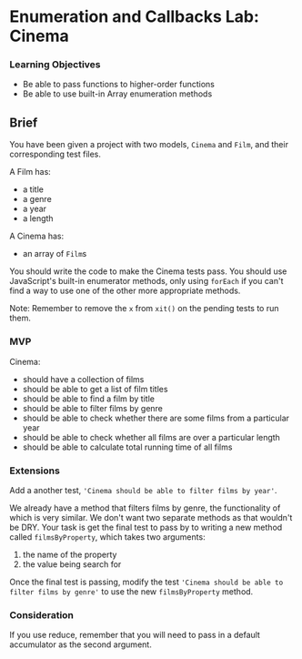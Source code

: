 # Enumeration and Callbacks Lab: Cinema

### Learning Objectives
- Be able to pass functions to higher-order functions
- Be able to use built-in Array enumeration methods

## Brief

You have been given a project with two models, `Cinema` and `Film`, and their corresponding test files.

A Film has:

- a title
- a genre
- a year
- a length

A Cinema has:

- an array of `Film`s

You should write the code to make the Cinema tests pass. You should use JavaScript's built-in enumerator methods, only using `forEach` if you can't find a way to use one of the other more appropriate methods.

Note: Remember to remove the `x` from `xit()` on the pending tests to run them.

### MVP

Cinema:

- should have a collection of films
- should be able to get a list of film titles
- should be able to find a film by title
- should be able to filter films by genre
- should be able to check whether there are some films from a particular year
- should be able to check whether all films are over a particular length
- should be able to calculate total running time of all films

### Extensions

Add a another test, `'Cinema should be able to filter films by year'`.

We already have a method that filters films by genre, the functionality of which is very similar. We don't want two separate methods as that wouldn't be DRY. Your task is get the final test to pass by to writing a new method called `filmsByProperty`, which takes two arguments:

1. the name of the property
2. the value being search for

Once the final test is passing, modify the test `'Cinema should be able to filter films by genre'` to use the new `filmsByProperty` method.

### Consideration

If you use reduce, remember that you will need to pass in a default accumulator as the second argument.
